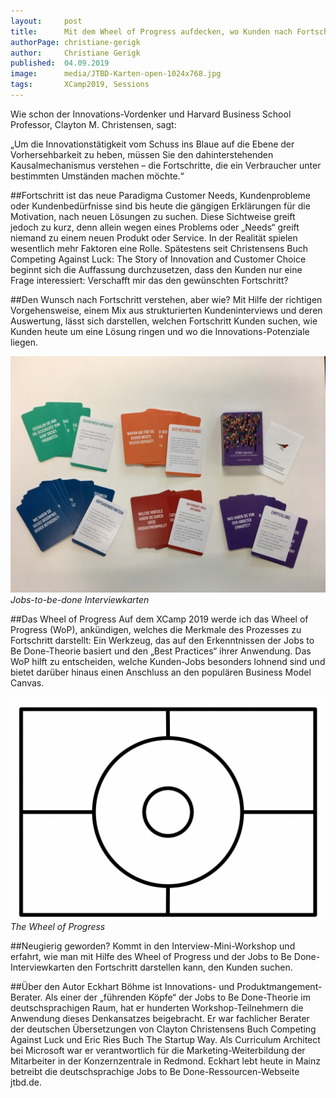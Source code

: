 ```yaml
---
layout:     post
title:      Mit dem Wheel of Progress aufdecken, wo Kunden nach Fortschritt suchen
authorPage: christiane-gerigk
author:     Christiane Gerigk
published:  04.09.2019
image:      media/JTBD-Karten-open-1024x768.jpg
tags:       XCamp2019, Sessions
---
```


Wie schon der Innovations-Vordenker und Harvard Business School Professor, Clayton M. Christensen, sagt:

„Um die Innovationstätigkeit vom Schuss ins Blaue auf die Ebene der Vorhersehbarkeit zu heben, müssen Sie den dahinterstehenden Kausalmechanismus verstehen – die Fortschritte, die ein Verbraucher unter bestimmten Umständen machen möchte.“

##Fortschritt ist das neue Paradigma
Customer Needs, Kundenprobleme oder Kundenbedürfnisse sind bis heute die gängigen Erklärungen für die Motivation, nach neuen Lösungen zu suchen. Diese Sichtweise greift jedoch zu kurz, denn allein wegen eines Problems oder „Needs“ greift niemand zu einem neuen Produkt oder Service. In der Realität spielen wesentlich mehr Faktoren eine Rolle. Spätestens seit Christensens Buch Competing Against Luck: The Story of Innovation and Customer Choice beginnt sich die Auffassung durchzusetzen, dass den Kunden nur eine Frage interessiert: Verschafft mir das den gewünschten Fortschritt?

##Den Wunsch nach Fortschritt verstehen, aber wie?
Mit Hilfe der richtigen Vorgehensweise, einem Mix aus strukturierten Kundeninterviews und deren Auswertung, lässt sich darstellen, welchen Fortschritt Kunden suchen, wie Kunden heute um eine Lösung ringen und wo die Innovations-Potenziale liegen.

![JTBD-Karten](media/JTBD-Karten-open-1024x768.jpg)
*Jobs-to-be-done Interviewkarten*

##Das Wheel of Progress
Auf dem XCamp 2019 werde ich das Wheel of Progress (WoP), ankündigen, welches die Merkmale des Prozesses zu Fortschritt darstellt: Ein Werkzeug, das auf den Erkenntnissen der Jobs to Be Done-Theorie basiert und den „Best Practices“ ihrer Anwendung. Das WoP hilft zu entscheiden, welche Kunden-Jobs besonders lohnend sind und bietet darüber hinaus einen Anschluss an den populären Business Model Canvas.

![JTBD-Karten](media/The-Wheel-of-Progress_Schema-1-1024x724.jpg)
*The Wheel of Progress*

##Neugierig geworden?
Kommt in den Interview-Mini-Workshop und erfahrt, wie man mit Hilfe des Wheel of Progress und der Jobs to Be Done-Interviewkarten den Fortschritt darstellen kann, den Kunden suchen.

##Über den Autor
Eckhart Böhme ist Innovations- und Produktmangement-Berater. Als einer der „führenden Köpfe“ der Jobs to Be Done-Theorie im deutschsprachigen Raum, hat er hunderten Workshop-Teilnehmern die Anwendung dieses Denkansatzes beigebracht. Er war fachlicher Berater der deutschen Übersetzungen von Clayton Christensens Buch Competing Against Luck und Eric Ries Buch The Startup Way. Als Curriculum Architect bei Microsoft war er verantwortlich für die Marketing-Weiterbildung der Mitarbeiter in der Konzernzentrale in Redmond. Eckhart lebt heute in Mainz betreibt die deutschsprachige Jobs to Be Done-Ressourcen-Webseite jtbd.de.

